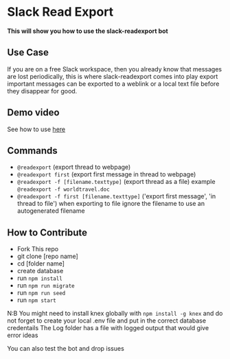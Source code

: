 # Slack Read Export
**This will show you how to use the slack-readexport bot**

## Use Case
  If you are on a free Slack workspace, then you already know that messages are lost periodically, this is where slack-readexport comes into play export important messages can be exported to a weblink or a local text file before they disappear for good.

## Demo video
See how to use [here](https://www.loom.com/share/f346bea767484ed2a1d16b9f93ac1ca9)

## Commands
- `@readexport`   (export thread to webpage)
- `@readexport first`  (export first message in thread to webpage)
- `@readexport -f [filename.texttype]`  (export thread as a file)
    example `@readexport -f worldtravel.doc`
- `@readexport -f first [filename.texttype]` ('export first message', 'in thread to file')
    when exporting to file ignore the filename to use an autogenerated filename

## How to Contribute
- Fork This repo
- git clone [repo name]
- cd [folder name]
- create database
- run `npm install`
- run `npm run migrate`
- run `npm run seed`
- run `npm start`

N:B You might need to install knex globally with `npm install -g knex`
and do not forget to create your local .env file and put in the correct database credentails
The Log folder has a file with logged output that would give error ideas

You can also test the bot and drop issues
